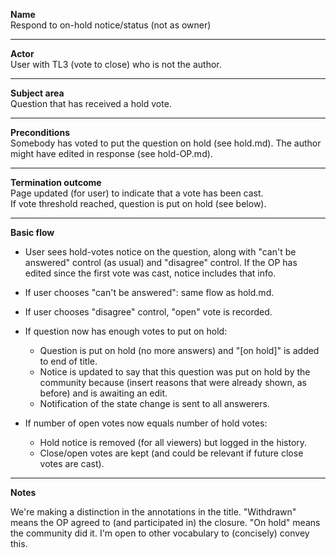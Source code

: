 **Name**  
Respond to on-hold notice/status (not as owner)

----

**Actor**  
User with TL3 (vote to close) who is not the author.

----

**Subject area**  
Question that has received a hold vote.  

----

**Preconditions**  
Somebody has voted to put the question on hold (see hold.md).  The author might have edited in response (see hold-OP.md).

----

**Termination outcome**  
Page updated (for user) to indicate that a vote has been cast.  
If vote threshold reached, question is put on hold (see below).

----

**Basic flow**

- User sees hold-votes notice on the question, along with "can't be answered" control (as usual) and "disagree" control.  If the OP has edited since the first vote was cast, notice includes that info.
- If user chooses "can't be answered": same flow as hold.md.
- If user chooses "disagree" control, "open" vote is recorded.

- If question now has enough votes to put on hold:
    - Question is put on hold (no more answers) and "[on hold]" is added to end of title.
    - Notice is updated to say that this question was put on hold by the community because (insert reasons that were already shown, as before) and is awaiting an edit.
    - Notification of the state change is sent to all answerers.

- If number of open votes now equals number of hold votes:
  - Hold notice is removed (for all viewers) but logged in the history.
  - Close/open votes are kept (and could be relevant if future close votes are cast).


----

**Notes**

We're making a distinction in the annotations in the title.  "Withdrawn" means the OP agreed to (and participated in) the closure.  "On hold" means the community did it.  I'm open to other vocabulary to (concisely) convey this.
